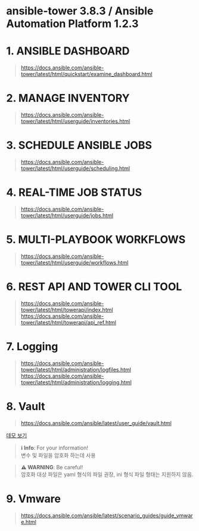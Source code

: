 # ansible-tower 3.8.3 / Ansible Automation Platform 1.2.3 
 
# 1. ANSIBLE DASHBOARD

> https://docs.ansible.com/ansible-tower/latest/html/quickstart/examine_dashboard.html 


# 2. MANAGE INVENTORY

> https://docs.ansible.com/ansible-tower/latest/html/userguide/inventories.html  



# 3. SCHEDULE ANSIBLE JOBS
 
> https://docs.ansible.com/ansible-tower/latest/html/userguide/scheduling.html

# 4. REAL-TIME JOB STATUS
> https://docs.ansible.com/ansible-tower/latest/html/userguide/jobs.html

# 5. MULTI-PLAYBOOK WORKFLOWS
> https://docs.ansible.com/ansible-tower/latest/html/userguide/workflows.html

# 6. REST API AND TOWER CLI TOOL
> https://docs.ansible.com/ansible-tower/latest/html/towerapi/index.html </BR>
> https://docs.ansible.com/ansible-tower/latest/html/towerapi/api_ref.html

# 7. Logging
> https://docs.ansible.com/ansible-tower/latest/html/administration/logfiles.html </BR>
> https://docs.ansible.com/ansible-tower/latest/html/administration/logging.html

# 8. Vault
> https://docs.ansible.com/ansible/latest/user_guide/vault.html

[데모 보기](./VAULT/README.md)

> **ℹ️ Info**: For your information! </br>
> 변수 및 파일을 암호화 하는데 사용 
 

> **⚠ WARNING**: Be careful!  </br>
> 암호화 대상 파일은 yaml 형식의 파일 권장, ini 형식 파일 형태는 지원하지 않음.


# 9. Vmware
> https://docs.ansible.com/ansible/latest/scenario_guides/guide_vmware.html

